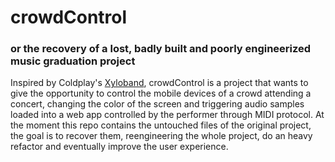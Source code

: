# crowdControl
### or the recovery of a lost, badly built and poorly engineerized music graduation project

Inspired by Coldplay's [Xyloband](https://en.wikipedia.org/wiki/Xyloband), crowdControl is a project that wants to give the opportunity to control the mobile devices of a crowd attending a concert, changing the color of the screen and triggering audio samples loaded into a web app controlled by the performer through MIDI protocol.
At the moment this repo contains the untouched files of the original project, the goal is to recover them, reengineering the whole project, do an heavy refactor and eventually improve the user experience.

